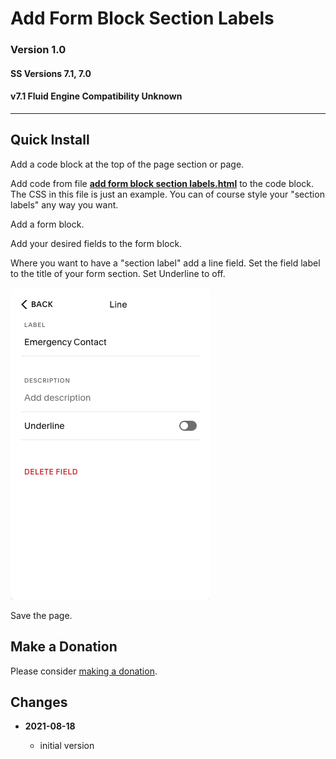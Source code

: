 # Add Form Block Section Labels

### Version 1.0

#### SS Versions 7.1, 7.0

#### v7.1 Fluid Engine Compatibility Unknown

---

## Quick Install

Add a code block at the top of the page section or page.

Add code from file
**[add form block section labels.html](add%20form%20block%20section%20labels.html#L1)**
to the code block. The CSS in this file is just an example. You can of course
style your "section labels" any way you want.

Add a form block.

Add your desired fields to the form block.

Where you want to have a "section label" add a line field. Set the field label
to the title of your form section. Set Underline to off.

![label field example settings](read%20me%20assets/line%20field.png)

Save the page.

## Make a Donation

Please consider
[making a donation](https://github.com/tomsWebConsulting/twcsl#make-a-donation).

## Changes

<!-- * **2021-05-08**

  * verified code works on v7.0 using Brine template family
  * bumped version to 0.1d2
  -->
* **2021-08-18**

  * initial version
